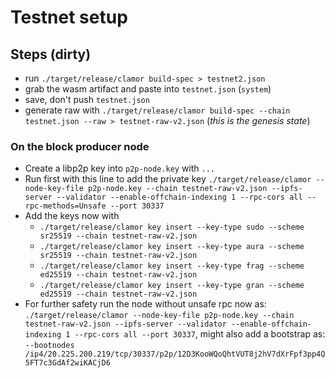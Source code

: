 # Testnet setup

## Steps (dirty)

* run `./target/release/clamor build-spec > testnet2.json`
* grab the wasm artifact and paste into `testnet.json` (`system`)
* save, don't push `testnet.json`
* generate raw with `./target/release/clamor build-spec --chain testnet.json --raw > testnet-raw-v2.json` (*this is the genesis state*)

### On the block producer node
* Create a libp2p key into `p2p-node.key` with `...`
* Run first with this line to add the private key `./target/release/clamor --node-key-file p2p-node.key --chain testnet-raw-v2.json --ipfs-server --validator --enable-offchain-indexing 1 --rpc-cors all --rpc-methods=Unsafe --port 30337`
* Add the keys now with
  * `./target/release/clamor key insert --key-type sudo --scheme sr25519 --chain testnet-raw-v2.json`
  * `./target/release/clamor key insert --key-type aura --scheme sr25519 --chain testnet-raw-v2.json`
  * `./target/release/clamor key insert --key-type frag --scheme ed25519 --chain testnet-raw-v2.json`
  * `./target/release/clamor key insert --key-type gran --scheme ed25519 --chain testnet-raw-v2.json`
* For further safety run the node without unsafe rpc now as: `./target/release/clamor --node-key-file p2p-node.key --chain testnet-raw-v2.json --ipfs-server --validator --enable-offchain-indexing 1 --rpc-cors all --port 30337`, might also add a bootstrap as: `--bootnodes /ip4/20.225.200.219/tcp/30337/p2p/12D3KooWQoQhtVUT8j2hV7dXrFpf3pp4Q5FT7c3GdAf2wiKACjD6`
